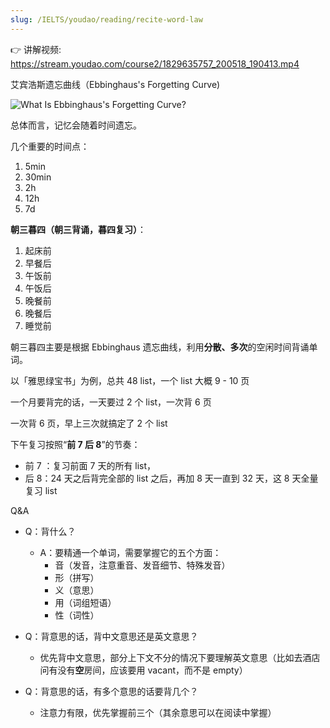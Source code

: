 ```yaml
---
slug: /IELTS/youdao/reading/recite-word-law
---
```




👉 讲解视频: https://stream.youdao.com/course2/1829635757_200518_190413.mp4



艾宾浩斯遗忘曲线（Ebbinghaus's Forgetting Curve)



![What Is Ebbinghaus's Forgetting Curve?](https://img.wukaipeng.com//2024/07/17-124858-srkpnL-the-forgetting-curve.png)



总体而言，记忆会随着时间遗忘。



几个重要的时间点：

1. 5min
2. 30min
3. 2h
4. 12h
5. 7d



**朝三暮四（朝三背诵，暮四复习）**：

1. 起床前
2. 早餐后
3. 午饭前
4. 午饭后
5. 晚餐前
6. 晚餐后
7. 睡觉前



朝三暮四主要是根据 Ebbinghaus 遗忘曲线，利用**分散、多次**的空闲时间背诵单词。

以「雅思绿宝书」为例，总共 48 list，一个 list 大概 9 - 10 页

一个月要背完的话，一天要过 2 个 list，一次背 6 页

一次背 6 页，早上三次就搞定了 2 个 list

下午复习按照“**前 7 后 8**”的节奏：

- 前 7 ：复习前面 7 天的所有 list，
- 后 8：24 天之后背完全部的 list 之后，再加 8 天一直到 32 天，这 8 天全量复习 list



Q&A

- Q：背什么？
  - A：要精通一个单词，需要掌握它的五个方面：
    - 音（发音，注意重音、发音细节、特殊发音）
    - 形（拼写）
    - 义（意思）
    - 用（词组短语）
    - 性（词性）

- Q：背意思的话，背中文意思还是英文意思？
  - 优先背中文意思，部分上下文不分的情况下要理解英文意思（比如去酒店问有没有**空**房间，应该要用 vacant，而不是 empty）
- Q：背意思的话，有多个意思的话要背几个？
  - 注意力有限，优先掌握前三个（其余意思可以在阅读中掌握）























